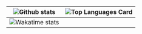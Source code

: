 | ![Github stats](https://github-readme-stats.vercel.app/api?username=terry1213&theme=dark&show_icons=true&count_private=true&include_all_commits=true&&hide=stars,contribs&locale=kr) | ![Top Languages Card](https://github-readme-stats.vercel.app/api/top-langs/?username=terry1213&theme=dark&layout=compact&locale=kr&langs_count=6&hide=scss) |
| ------------- | ------------- |
| ![Wakatime stats](https://github-readme-stats.vercel.app/api/wakatime?username=terry1213&theme=dark&locale=kr) | |
